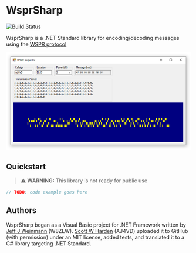 # WsprSharp

[![Build Status](https://dev.azure.com/swharden/swharden/_apis/build/status/swharden.WsprSharp?branchName=main)](https://dev.azure.com/swharden/swharden/_build/latest?definitionId=17&branchName=main)

WsprSharp is a .NET Standard library for encoding/decoding messages using the [WSPR protocol](https://en.wikipedia.org/wiki/WSPR_(amateur_radio_software))

<div align="center">
<img src="dev/graphics/wspr-inspector.png">
</div>

## Quickstart

> **⚠️ WARNING:** This library is not ready for public use

```cs
// TODO: code example goes here
```

## Authors

WsprSharp began as a Visual Basic project for .NET Framework written by [Jeff J Weinmann](jwein.acs@gmail.com) (W8ZLW). [Scott W Harden](https://swharden.com/) (AJ4VD) uploaded it to GitHub (with permission) under an MIT license, added tests, and translated it to a C# library targeting .NET Standard.